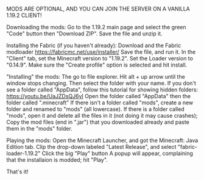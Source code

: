 
MODS ARE OPTIONAL, AND YOU CAN JOIN THE SERVER ON A VANILLA 1.19.2 CLIENT!

Downloading the mods:
Go to the 1.19.2 main page and select the green "Code" button then "Download ZIP".
Save the file and unzip it.

Installing the Fabric (if you haven't already):
Download and the Fabric modloader https://fabricmc.net/use/installer/
Save the file, and run it.
In the "Client" tab, set the Minecraft version to "1.19.2".
Set the Loader version to "0.14.9".
Make sure the "Create profile" option is selected and hit install.

"Installing" the mods:
The go to file explorer. 
Hit alt + up arrow until the window stops changing.
Then select the folder with your name.
If you don't see a folder called "AppData", follow this tutorial for showing hidden folders: https://youtu.be/UaJZDsQJ6yI
Open the folder called "AppData" then the folder called ".minecraft"
If there isn't a folder called "mods", create a new folder and renamed to "mods" (all lowercase).
If there is a folder called "mods", open it and delete all the files in it (not doing it may cause crashes);
Copy the mod files (end in ".jar") that you downloaded already and paste them in the "mods" folder.

Playing the mods:
Open the Minecraft Launcher, and got the Minecraft: Java Edition tab.
Clip the drop-down labeled "Latest Release", and select "fabric-loader-1.19.2"
Click the big "Play" button
A popup will appear, complaining that the installaion is modded; hit "Play".

That's it!
